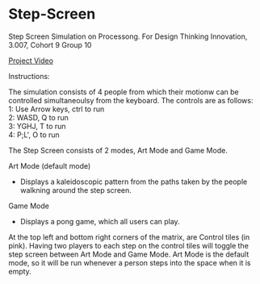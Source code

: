 # Step-Screen
Step Screen Simulation on Processong. For Design Thinking Innovation, 3.007, Cohort 9 Group 10

[Project Video](https://www.youtube.com/watch?v=OIolfgjjPrU)

Instructions:

The simulation consists of 4 people from which their motionw can be controlled simultaneoulsy from the keyboard.
The controls are as follows:  
1: Use Arrow keys, ctrl to run  
2: WASD, Q to run  
3: YGHJ, T to run  
4: P;L', O to run  

The Step Screen consists of 2 modes, Art Mode and Game Mode.

Art Mode (default mode)
- Displays a kaleidoscopic pattern from the paths taken by the people walkning around the step screen.

Game Mode 
- Displays a pong game, which all users can play.


At the top left and bottom right corners of the matrix, are Control tiles (in pink). Having two players to each step on the control tiles will toggle the step screen between Art Mode and Game Mode.
Art Mode is the default mode, so it will be run whenever a person steps into the space when it is empty.
